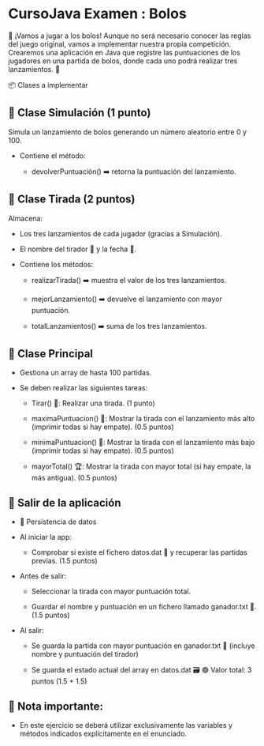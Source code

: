 # CursoJava Examen : Bolos

🎳 ¡Vamos a jugar a los bolos!
Aunque no será necesario conocer las reglas del juego original, vamos a implementar nuestra propia competición.
Crearemos una aplicación en Java que registre las puntuaciones de los jugadores en una partida de bolos, donde cada uno podrá realizar tres lanzamientos. 🎯

📦 Clases a implementar

## 🧪 Clase Simulación (1 punto)
Simula un lanzamiento de bolos generando un número aleatorio entre 0 y 100.

  - Contiene el método:

    - devolverPuntuación() ➡️ retorna la puntuación del lanzamiento.

## 🎲 Clase Tirada (2 puntos)
Almacena:

  - Los tres lanzamientos de cada jugador (gracias a Simulación).

  - El nombre del tirador 🧍 y la fecha 📅.

  - Contiene los métodos:

    - realizarTirada() ➡️ muestra el valor de los tres lanzamientos.

    - mejorLanzamiento() ➡️ devuelve el lanzamiento con mayor puntuación.

    - totalLanzamientos() ➡️ suma de los tres lanzamientos.

## 🏁 Clase Principal

  - Gestiona un array de hasta 100 partidas.
  - Se deben realizar las siguientes tareas:

    - Tirar() 🎯: Realizar una tirada. (1 punto)

    - maximaPuntuacion() 🥇: Mostrar la tirada con el lanzamiento más alto (imprimir todas si hay empate). (0.5 puntos)

    - minimaPuntuacion() 🥉: Mostrar la tirada con el lanzamiento más bajo (imprimir todas si hay empate). (0.5 puntos)

    - mayorTotal() 🏆: Mostrar la tirada con mayor total (si hay empate, la más antigua). (0.5 puntos)

## 🚪 Salir de la aplicación

  - 💾 Persistencia de datos
    
  - Al iniciar la app:

    - Comprobar si existe el fichero datos.dat 📁 y recuperar las partidas previas. (1.5 puntos)

  - Antes de salir:

    - Seleccionar la tirada con mayor puntuación total.

    - Guardar el nombre y puntuación en un fichero llamado ganador.txt 📝. (1.5 puntos)

  - Al salir:
    - Se guarda la partida con mayor puntuación en ganador.txt 🏅 (incluye nombre y puntuación del tirador)

    - Se guarda el estado actual del array en datos.dat 🗃️ 🟢 Valor total: 3 puntos (1.5 + 1.5)
      
## 📝 Nota importante:

  - En este ejercicio se deberá utilizar exclusivamente las variables y métodos indicados explícitamente en el enunciado.

